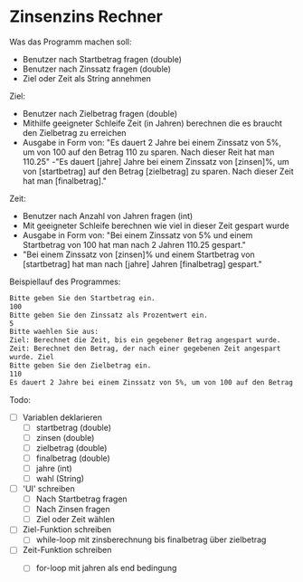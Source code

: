 # Zinsenzins Rechner

Was das Programm machen soll:

- Benutzer nach Startbetrag fragen (double)
- Benutzer nach Zinssatz fragen (double)
- Ziel oder Zeit als String annehmen

Ziel:

- Benutzer nach Zielbetrag fragen (double)
- Mithilfe geeigneter Schleife Zeit (in Jahren) berechnen die es braucht den Zielbetrag zu erreichen
- Ausgabe in Form von: "Es dauert 2 Jahre bei einem Zinssatz von 5%, um von 100 auf den Betrag 110 zu sparen. Nach dieser Reit hat man 110.25"
-"Es dauert [jahre] Jahre bei einem Zinssatz von [zinsen]%, um von [startbetrag] auf den Betrag [zielbetrag] zu sparen. Nach dieser Zeit hat man [finalbetrag]."

Zeit:

- Benutzer nach Anzahl von Jahren fragen (int)
- Mit geeigneter Schleife berechnen wie viel in dieser Zeit gespart wurde
- Ausgabe in Form von: "Bei einem Zinssatz von 5% und einem Startbetrag von 100 hat man nach 2 Jahren 110.25 gespart."
- "Bei einem Zinssatz von [zinsen]% und einem Startbetrag von [startbetrag] hat man nach [jahre] Jahren [finalbetrag] gespart."

Beispiellauf des Programmes:

```bash
Bitte geben Sie den Startbetrag ein.
100
Bitte geben Sie den Zinssatz als Prozentwert ein.
5
Bitte waehlen Sie aus:
Ziel: Berechnet die Zeit, bis ein gegebener Betrag angespart wurde.
Zeit: Berechnet den Betrag, der nach einer gegebenen Zeit angespart 
wurde. Ziel
Bitte geben Sie den Zielbetrag ein.
110
Es dauert 2 Jahre bei einem Zinssatz von 5%, um von 100 auf den Betrag 110 zu sparen. Nach dieser Zeit hat man 110.25.
```

Todo:

- [ ] Variablen deklarieren
  - [ ] startbetrag (double)
  - [ ] zinsen (double)
  - [ ] zielbetrag (double)
  - [ ] finalbetrag (double)
  - [ ] jahre (int)
  - [ ] wahl (String)
- [ ] 'UI' schreiben
  - [ ] Nach Startbetrag fragen
  - [ ] Nach Zinsen fragen
  - [ ] Ziel oder Zeit wählen
- [ ] Ziel-Funktion schreiben
  - [ ] while-loop mit zinsberechnung bis finalbetrag über zielbetrag
- [ ] Zeit-Funktion schreiben
  - [ ] for-loop mit jahren als end bedingung


